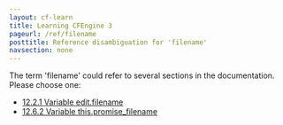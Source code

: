 ```yaml
---
layout: cf-learn
title: Learning CFEngine 3
pageurl: /ref/filename
posttitle: Reference disambiguation for 'filename'
navsection: none
---
```


The term 'filename' could refer to several sections in the documentation. Please choose one:

- [12\.2\.1 Variable edit\.filename](https://cfengine.com/manuals/cf3-reference.html#Variable-edit.filename)
- [12\.6\.2 Variable this\.promise\_filename](https://cfengine.com/manuals/cf3-reference.html#Variable-this.promise_filename)
